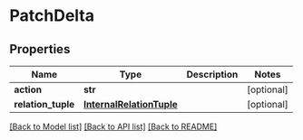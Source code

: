 # PatchDelta

## Properties
Name | Type | Description | Notes
------------ | ------------- | ------------- | -------------
**action** | **str** |  | [optional] 
**relation_tuple** | [**InternalRelationTuple**](InternalRelationTuple.md) |  | [optional] 

[[Back to Model list]](../README.md#documentation-for-models) [[Back to API list]](../README.md#documentation-for-api-endpoints) [[Back to README]](../README.md)


